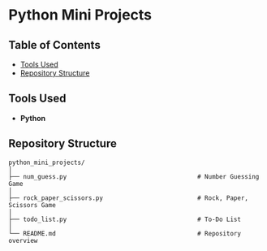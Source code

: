 # Python Mini Projects

## Table of Contents
* [Tools Used](https://github.com/Kaileyv/python_mini_projects/blob/main/README.md#tools-used)
* [Repository Structure](https://github.com/Kaileyv/python_mini_projects/blob/main/README.md#repository-structure)

## Tools Used
* **Python**

## Repository Structure
```
python_mini_projects/
│
├── num_guess.py                                    # Number Guessing Game
│
├── rock_paper_scissors.py                          # Rock, Paper, Scissors Game
│
├── todo_list.py                                    # To-Do List 
│
└── README.md                                       # Repository overview
```




